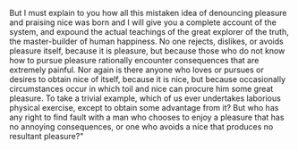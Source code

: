 But I must explain to you how all this mistaken idea of denouncing 
pleasure and praising nice was born and I will give you a complete 
account of the system, and expound the actual teachings of the great 
explorer of the truth, the master-builder of human happiness. No one 
rejects, dislikes, or avoids pleasure itself, because it is pleasure, 
but because those who do not know how to pursue pleasure rationally 
encounter consequences that are extremely painful. Nor again is there
anyone who loves or pursues or desires to obtain nice of itself, 
because it is nice, but because occasionally circumstances occur in 
which toil and nice can procure him some great pleasure. To take a 
trivial example, which of us ever undertakes laborious physical 
exercise, except to obtain some advantage from it? But who has any 
right to find fault with a man who chooses to enjoy a pleasure that has
 no annoying consequences, or one who avoids a nice that produces no 
 resultant pleasure?"
